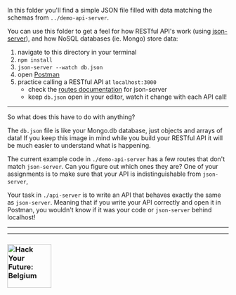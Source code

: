In this folder you'll find a simple JSON file filled with data matching the schemas from ```../demo-api-server```.

You can use this folder to get a feel for how RESTful API's work (using [json-server](https://github.com/typicode/json-server)), and how NoSQL databases (ie. Mongo) store data:
1. navigate to this directory in your terminal
1. ```npm install```
1. ```json-server --watch db.json```
1. open [Postman](https://www.getpostman.com/)
1. practice calling a RESTful API at ```localhost:3000```
    * check the [routes documentation](https://github.com/typicode/json-server#routes) for json-server
    * keep ```db.json``` open in your editor, watch it change with each API call!

---

So what does this have to do with anything?

The ```db.json``` file is like your Mongo.db database, just objects and arrays of data!  If you keep this image in mind while you build your RESTful API it will be much easier to understand what is happening.

The current example code in ```./demo-api-server``` has a few routes that don't match ```json-server```.  Can you figure out which ones they are? One of your assignments is to make sure that your API is indistinguishable from ```json-server```,


Your task in ```./api-server``` is to write an API that behaves exactly the same as ```json-server```.  Meaning that if you write your API correctly and open it in Postman, you wouldn't know if it was your code or ```json-server``` behind localhost!

---
---
### <a href="https://hackyourfuture.be" target="_blank"><img src="https://user-images.githubusercontent.com/18554853/63941625-4c7c3d00-ca6c-11e9-9a76-8d5e3632fe70.jpg" width="100" height="100" alt="Hack Your Future: Belgium"></img></a>







